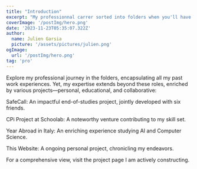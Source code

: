 ```yaml
---
title: "Introduction"
excerpt: "My professionnal carrer sorted into folders when you'll have more information about my experiences than on my resume. Always looking for opportunity"
coverImage: '/postImg/hero.png'
date: '2023-11-23T05:35:07.322Z'
author:
  name: Julien Garsia
  picture: '/assets/pictures/julien.png'
ogImage:
  url: '/postImg/hero.png'
tag: 'pro'
---
```


Explore my professional journey in the folders, encapsulating all my past work experiences. Yet, my expertise extends beyond these roles, enriched by various projects—personal, educational, and collaborative:

SafeCall: An impactful end-of-studies project, jointly developed with six friends.

CPi Project at Schoolab: A noteworthy venture contributing to my skill set.

Year Abroad in Italy: An enriching experience studying AI and Computer Science.

This Website: A ongoing personal project, chronicling my endeavors.

For a comprehensive view, visit the project page I am actively constructing.

